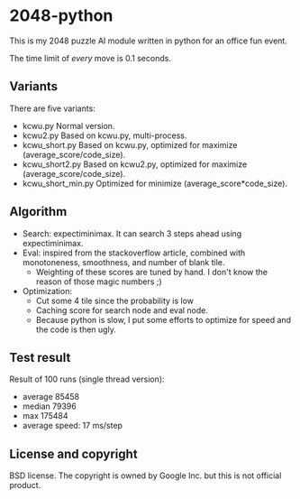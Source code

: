 2048-python
===========
This is my 2048 puzzle AI module written in python for an office fun event.

The time limit of *every* move is 0.1 seconds.

Variants
--------
There are five variants:
- kcwu.py
  Normal version. 
- kcwu2.py
  Based on kcwu.py, multi-process.
- kcwu_short.py
  Based on kcwu.py, optimized for maximize (average_score/code_size).
- kcwu_short2.py
  Based on kcwu2.py, optimized for maximize (average_score/code_size).
- kcwu_short_min.py
  Optimized for minimize (average_score*code_size).

Algorithm
---------
- Search: expectiminimax. It can search 3 steps ahead using expectiminimax.
- Eval: inspired from the stackoverflow article, combined with monotoneness, smoothness, and number of blank tile.
  + Weighting of these scores are tuned by hand. I don't know the reason of those magic numbers ;)
- Optimization:
  + Cut some 4 tile since the probability is low
  + Caching score for search node and eval node.
  + Because python is slow, I put some efforts to optimize for speed and the code is then ugly.

Test result
-----------
Result of 100 runs (single thread version):
- average 85458
- median 79396
- max 175484
- average speed: 17 ms/step

License and copyright
---------------------
BSD license.
The copyright is owned by Google Inc. but this is not official product.

